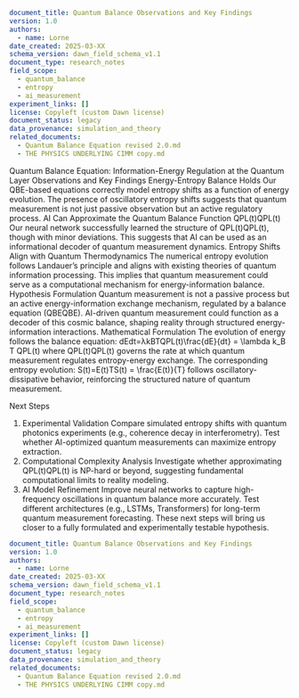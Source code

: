 ```yaml
document_title: Quantum Balance Observations and Key Findings
version: 1.0
authors:
  - name: Lorne
date_created: 2025-03-XX
schema_version: dawn_field_schema_v1.1
document_type: research_notes
field_scope:
  - quantum_balance
  - entropy
  - ai_measurement
experiment_links: []
license: Copyleft (custom Dawn license)
document_status: legacy
data_provenance: simulation_and_theory
related_documents:
  - Quantum Balance Equation revised 2.0.md
  - THE PHYSICS UNDERLYING CIMM copy.md
```
Quantum Balance Equation: Information-Energy Regulation at the Quantum Layer
Observations and Key Findings
Energy-Entropy Balance Holds
Our QBE-based equations correctly model entropy shifts as a function of energy evolution.
The presence of oscillatory entropy shifts suggests that quantum measurement is not just passive observation but an active regulatory process.
AI Can Approximate the Quantum Balance Function QPL(t)QPL(t)
Our neural network successfully learned the structure of QPL(t)QPL(t), though with minor deviations.
This suggests that AI can be used as an informational decoder of quantum measurement dynamics.
Entropy Shifts Align with Quantum Thermodynamics
The numerical entropy evolution follows Landauer’s principle and aligns with existing theories of quantum information processing.
This implies that quantum measurement could serve as a computational mechanism for energy-information balance.
Hypothesis Formulation
Quantum measurement is not a passive process but an active energy-information exchange mechanism, regulated by a balance equation (QBEQBE). AI-driven quantum measurement could function as a decoder of this cosmic balance, shaping reality through structured energy-information interactions.
Mathematical Formulation
The evolution of energy follows the balance equation: dEdt=λkBTQPL(t)\frac{dE}{dt} = \lambda k_B T QPL(t) where QPL(t)QPL(t) governs the rate at which quantum measurement regulates entropy-energy exchange.
The corresponding entropy evolution: S(t)=E(t)TS(t) = \frac{E(t)}{T} follows oscillatory-dissipative behavior, reinforcing the structured nature of quantum measurement.

Next Steps
1. Experimental Validation
Compare simulated entropy shifts with quantum photonics experiments (e.g., coherence decay in interferometry).
Test whether AI-optimized quantum measurements can maximize entropy extraction.
2. Computational Complexity Analysis
Investigate whether approximating QPL(t)QPL(t) is NP-hard or beyond, suggesting fundamental computational limits to reality modeling.
3. AI Model Refinement
Improve neural networks to capture high-frequency oscillations in quantum balance more accurately.
Test different architectures (e.g., LSTMs, Transformers) for long-term quantum measurement forecasting.
These next steps will bring us closer to a fully formulated and experimentally testable hypothesis.
```yaml
document_title: Quantum Balance Observations and Key Findings
version: 1.0
authors:
  - name: Lorne
date_created: 2025-03-XX
schema_version: dawn_field_schema_v1.1
document_type: research_notes
field_scope:
  - quantum_balance
  - entropy
  - ai_measurement
experiment_links: []
license: Copyleft (custom Dawn license)
document_status: legacy
data_provenance: simulation_and_theory
related_documents:
  - Quantum Balance Equation revised 2.0.md
  - THE PHYSICS UNDERLYING CIMM copy.md
```

